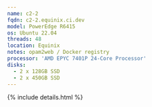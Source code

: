 ```yaml
---
name: c2-2
fqdn: c2-2.equinix.ci.dev
model: PowerEdge R6415
os: Ubuntu 22.04
threads: 48
location: Equinix
notes: opam2web / Docker registry
processor: 'AMD EPYC 7401P 24-Core Processor'
disks:
  - 2 x 128GB SSD
  - 2 x 450GB SSD
---
```

{% include details.html %} 

